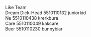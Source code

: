 Like Team 
<br> Dream Dick-Head 5510110132 juniorkid 
<br> Ne 5510110438 krerkbura
<br> Care 5510110049 kakcare 
<br> Beer 5510110230 bunnybiar 